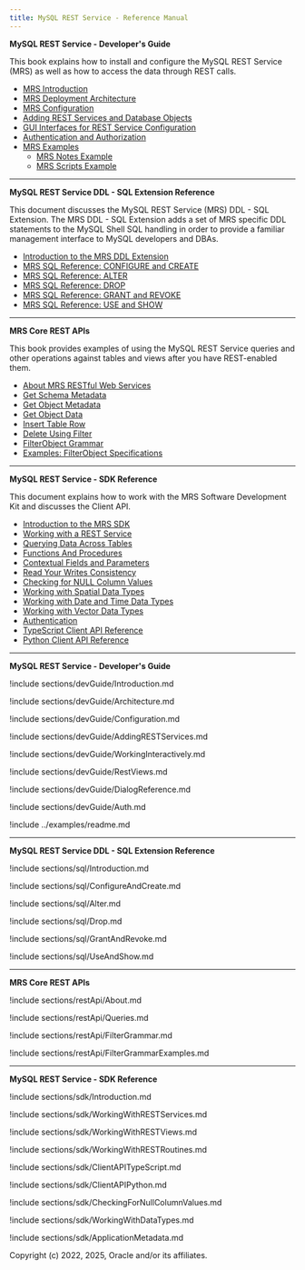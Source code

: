 ```yaml
---
title: MySQL REST Service - Reference Manual
---
```


**MySQL REST Service - Developer's Guide**

This book explains how to install and configure the MySQL REST Service (MRS) as well as how to access the data through REST calls.

- [MRS Introduction](#introduction-to-the-mysql-rest-service)
- [MRS Deployment Architecture](#architecture)
- [MRS Configuration](#configuring-mysql-rest-service)
- [Adding REST Services and Database Objects](#adding-rest-services-and-database-objects)
- [GUI Interfaces for REST Service Configuration](#working-interactively-with-rest-services)
- [Authentication and Authorization](#authentication-and-authorization)
- [MRS Examples](#mrs-examples)
  - [MRS Notes Example](#mrs-notes-example)
  - [MRS Scripts Example](#mrs-scripts-example)

---

**MySQL REST Service DDL - SQL Extension Reference**

This document discusses the MySQL REST Service (MRS) DDL - SQL Extension. The MRS DDL - SQL Extension adds a set of MRS specific DDL statements to the MySQL Shell SQL handling in order to provide a familiar management interface to MySQL developers and DBAs.

- [Introduction to the MRS DDL Extension](#introduction)
- [MRS SQL Reference: CONFIGURE and CREATE](#configure-and-create)
- [MRS SQL Reference: ALTER](#alter)
- [MRS SQL Reference: DROP](#drop)
- [MRS SQL Reference: GRANT and REVOKE](#grant-and-revoke)
- [MRS SQL Reference: USE and SHOW](#use-and-show)

---

**MRS Core REST APIs**

This book provides examples of using the MySQL REST Service queries and other operations against tables and views after you have REST-enabled them.

- [About MRS RESTful Web Services](#about-mrs-restful-web-services)
- [Get Schema Metadata](#get-schema-metadata)
- [Get Object Metadata](#get-object-metadata)
- [Get Object Data](#get-object-data)
- [Insert Table Row](#insert-table-row)
- [Delete Using Filter](#delete-using-filter)
- [FilterObject Grammar](#filterobject-grammar)
- [Examples: FilterObject Specifications](#filterobject-grammar-examples)

---

**MySQL REST Service - SDK Reference**

This document explains how to work with the MRS Software Development Kit and discusses the Client API.

- [Introduction to the MRS SDK](#introduction-to-the-mrs-sdk)
- [Working with a REST Service](#working-with-a-rest-service)
- [Querying Data Across Tables](#querying-data-across-tables)
- [Functions And Procedures](#functions-and-procedures)
- [Contextual Fields and Parameters](#contextual-fields-and-parameters)
- [Read Your Writes Consistency](#read-your-writes-consistency)
- [Checking for NULL Column Values](#checking-for-null-column-values)
- [Working with Spatial Data Types](#working-with-spatial-data-types)
- [Working with Date and Time Data Types](#working-with-date-and-time-data-types)
- [Working with Vector Data Types](#working-with-vector-data-types)
- [Authentication](#authentication)
- [TypeScript Client API Reference](#typescript-client-api-reference)
- [Python Client API Reference](#python-client-api-reference)

---

**MySQL REST Service - Developer's Guide**

!include sections/devGuide/Introduction.md

!include sections/devGuide/Architecture.md

!include sections/devGuide/Configuration.md

!include sections/devGuide/AddingRESTServices.md

!include sections/devGuide/WorkingInteractively.md

!include sections/devGuide/RestViews.md

!include sections/devGuide/DialogReference.md

!include sections/devGuide/Auth.md

!include ../examples/readme.md

---

**MySQL REST Service DDL - SQL Extension Reference**

!include sections/sql/Introduction.md

!include sections/sql/ConfigureAndCreate.md

!include sections/sql/Alter.md

!include sections/sql/Drop.md

!include sections/sql/GrantAndRevoke.md

!include sections/sql/UseAndShow.md

---

**MRS Core REST APIs**

!include sections/restApi/About.md

!include sections/restApi/Queries.md

!include sections/restApi/FilterGrammar.md

!include sections/restApi/FilterGrammarExamples.md

---

**MySQL REST Service - SDK Reference**

!include sections/sdk/Introduction.md

!include sections/sdk/WorkingWithRESTServices.md

!include sections/sdk/WorkingWithRESTViews.md

!include sections/sdk/WorkingWithRESTRoutines.md

!include sections/sdk/ClientAPITypeScript.md

!include sections/sdk/ClientAPIPython.md

!include sections/sdk/CheckingForNullColumnValues.md

!include sections/sdk/WorkingWithDataTypes.md

!include sections/sdk/ApplicationMetadata.md

Copyright (c) 2022, 2025, Oracle and/or its affiliates.
